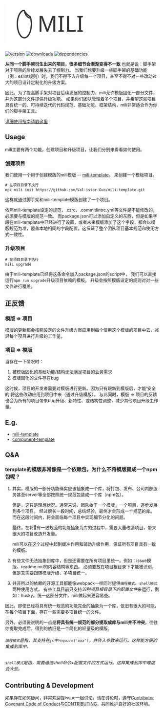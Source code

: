 # ![mili logo](../../images/mili.svg)

[![version](https://img.shields.io/npm/v/mili.svg?style=flat-square)](https://www.npmjs.com/package/mili)
[![downloads](https://img.shields.io/npm/dm/mili.svg?style=flat-square)](https://www.npmjs.com/package/mili)
[![dependencies](https://img.shields.io/david/Val-istar-Guo/mili.svg?style=flat-square)](https://www.npmjs.com/package/mili)


**从同一个脚手架衍生出来的项目，很多细节会渐渐变得不一致**
也就是说：脚手架对于项目的后续发展失去了控制力。
当我们想要升级一些脚手架的基础功能（例：eslint规则）时，我们不得不去升级每一个项目，甚至不得不对一些改动过大的项目设计定制化的升级方案。

因此，为了提高脚手架对项目后续发展的控制力，mili允许模版固化一部分文件，并为这部分文件提供升级功能。
如果你们团队管理着多个项目，并希望这些项目具有统一的、可持续迭代的代码规范、基础功能、框架结构，mili非常适合作为你们的脚手架工具。

[详细使用指南请戳这里](./Guide.md)


## Usage

mili主要有两个功能，创建项目和升级项目，让我们分别来看看如何使用。

### 创建项目

我们使用一个用于创建模版的mili模版 -- [mili-template](https://github.com/Val-istar-Guo/mili-template)。
来创建一个模板项目。

```
# 在项目目录下执行
npx mili init https://github.com/Val-istar-Guo/mili-template.git
```

这样就通过脚手架和mili-template模版创建了一个项目。

依照mili-template设定的规范，.czrc、.commitlintrc.yml等文件是不能修改的，必须要与模版的规范一致。
而package.json可以添加自定义的东西，但是如果字段在mili-template中已经进行了设置，或者未来模版添加了这个字段，都会以模版规范为准，覆盖本地相同的字段配置。这保证了整个团队项目基本规范和使用方式一致性。


### 升级项目

```shell
# 在项目目录下执行
mili upgrade
```

由于mili-template已经将这条命令加入package.json的script中， 我们可以直接运行`npm run upgrade`升级项目依赖的模板。
升级会按照模版设定的规则对对一些文件进行覆盖。


## 正反馈

### 模版 => 项目

模版的更新都会按照设定的文件升级方案应用到每个使用这个模版的项目中去，减轻每个项目进行升级的工作量。

### 项目 => 模版

当存在一下情况时：

1. 被模版固化的基础功能/结构无法满足项目的业务需求
2. 模版固化的文件存在bug

这时候，项目的开发者需要对模版进行更新。因为只有跟新到模版后，才能‘安全的’将这些改动应用到项目中来（通过升级模版）。
与此同时，模版 => 项目的反馈也会为所有的项目带来bug升级、新特性、或结构性调整，减少其他项目升级工作量。


## E.g.

- [mili-template](https://github.com/Val-istar-Guo/mili-template)
- [component-template](https://github.com/Val-istar-Guo/component-template)


## Q&A

### template的模版非常像是一个依赖包，为什么不将模版提成一个npm包呢？

1. 其实，模版的一部分功能确实应该抽象成一个库，将打包、发布、公司内部服务甚至server等全部按照统一规范包装成一个库（npm包）。

   但是，这只是理想状况。通常来说，团队始于一个模版，一个项目，逐步发展到多个项目。
   经过很长一段时间，总结经验，最终才会形成一个规范的库。
   而在这段时间内，将会面临每个项目中实现细节分化的问题。

   最终，在将有一致规范的功能抽象为库的过程中，需要大量改造项目，带来很大的项目改造开发量。

   mili可以在这个过程中起到缓冲作用和辅助升级作用，保证所有项目具有一致的模版。

2. 有些文件无法抽象到库中，但是还需要在所有项目里统一。例如：issue模版、readme.md的内容结构等东西。
   必须要放在项目根目录下才能被识别，但是又需要跟随模版升级、多项目统一。

3. 并非所以的依赖的开源工具都能像webpack一样同时提供`编程模式`、`shell模式`两种使用方式。
   有些工具目前只支持*识别项目根目录下的配置文件*来运行，例如：husky。统一这部分文件，mili做起来更容易些。

因此，即使已经将具有统一规范的功能完全的抽象为一个库，依旧有很大的可能，在每个项目下面，存在一些需要多项目统一的文件。

另外，必须要说明的一点是**将具有统一规范的部分提取成库与mili并不冲突**。往往你提取完成后，得到的依旧是一个简化的轻量级的模版。


###### `编程模式`是指，其支持在`js`中`require('xxx')`，并传入参数来运行。这样能方便的集成到库中。
###### `shell模式`是指，需要通过shell命令+配置文件的方式运行。这样集成到库中难度会大些。


## Contributing & Development

如果存在如何疑问，非常欢迎提issue一起讨论。请在讨论时，遵守[Contributor Covenant Code of Conduct](https://github.com/Val-istar-Guo/mili/blob/master/.github/CODE_OF_CONDUCT.md)与[CONTRIBUTING](https://github.com/Val-istar-Guo/mili/blob/master/.github/CONTRIBUTING.md)，共同维护良好的社区环境。
